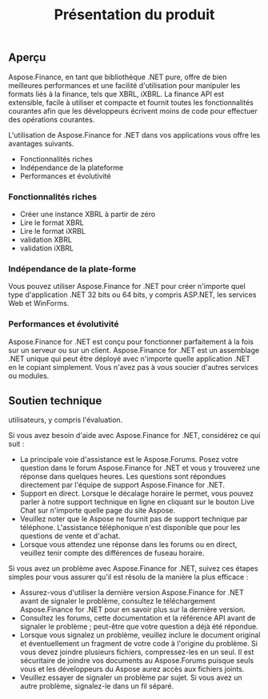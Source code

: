 ﻿---
title: Présentation du produit
keywords: finance,xbrl,ixbrl,.net,dotnet,C#
description: C# Finance La bibliothèque API offre de bien meilleures performances et une facilité d'utilisation pour manipuler les formats liés aux finances, tels que XBRL, iXBRL.
type: docs
weight: 10
url: /fr/net/product-overview/
aliases:
  - /net/features-list/
---
## **Aperçu**

Aspose.Finance, en tant que bibliothèque .NET pure, offre de bien meilleures performances et une facilité d'utilisation pour manipuler les formats liés à la finance, tels que XBRL, iXBRL. La finance API est extensible, facile à utiliser et compacte et fournit toutes les fonctionnalités courantes afin que les développeurs écrivent moins de code pour effectuer des opérations courantes.

L'utilisation de Aspose.Finance for .NET dans vos applications vous offre les avantages suivants.

- Fonctionnalités riches
- Indépendance de la plateforme
- Performances et évolutivité

### **Fonctionnalités riches**

- Créer une instance XBRL à partir de zéro
- Lire le format XBRL
- Lire le format iXRBL
- validation XBRL
- validation iXBRL

### **Indépendance de la plate-forme**

Vous pouvez utiliser Aspose.Finance for .NET pour créer n'importe quel type d'application .NET 32 bits ou 64 bits, y compris ASP.NET, les services Web et WinForms.

### **Performances et évolutivité**

Aspose.Finance for .NET est conçu pour fonctionner parfaitement à la fois sur un serveur ou sur un client. Aspose.Finance for .NET est un assemblage .NET unique qui peut être déployé avec n'importe quelle application .NET en le copiant simplement. Vous n'avez pas à vous soucier d'autres services ou modules.

## **Soutien technique**

utilisateurs, y compris l'évaluation.

Si vous avez besoin d'aide avec Aspose.Finance for .NET, considérez ce qui suit :

- La principale voie d'assistance est le Aspose.Forums. Posez votre question dans le forum Aspose.Finance for .NET et vous y trouverez une réponse dans quelques heures. Les questions sont répondues directement par l'équipe de support Aspose.Finance for .NET.
- Support en direct. Lorsque le décalage horaire le permet, vous pouvez parler à notre support technique en ligne en cliquant sur le bouton Live Chat sur n'importe quelle page du site Aspose.
- Veuillez noter que le Aspose ne fournit pas de support technique par téléphone. L'assistance téléphonique n'est disponible que pour les questions de vente et d'achat.
- Lorsque vous attendez une réponse dans les forums ou en direct, veuillez tenir compte des différences de fuseau horaire.

Si vous avez un problème avec Aspose.Finance for .NET, suivez ces étapes simples pour vous assurer qu'il est résolu de la manière la plus efficace :

- Assurez-vous d'utiliser la dernière version Aspose.Finance for .NET avant de signaler le problème, consultez le téléchargement Aspose.Finance for .NET pour en savoir plus sur la dernière version.
- Consultez les forums, cette documentation et la référence API avant de signaler le problème ; peut-être que votre question a déjà été répondue.
- Lorsque vous signalez un problème, veuillez inclure le document original et éventuellement un fragment de votre code à l'origine du problème. Si vous devez joindre plusieurs fichiers, compressez-les en un seul. Il est sécuritaire de joindre vos documents au Aspose.Forums puisque seuls vous et les développeurs du Aspose aurez accès aux fichiers joints.
- Veuillez essayer de signaler un problème par sujet. Si vous avez un autre problème, signalez-le dans un fil séparé.
